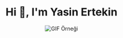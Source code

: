 <h1 align="center">Hi 👋, I'm Yasin Ertekin</h1>




<p align="center">
  <img src="https://media2.giphy.com/media/v1.Y2lkPTc5MGI3NjExNHZqY3Rqc2UwcGt3dDd5ZTdlYTZ2YmZmOHlkbGhpdnozcjQxcWw0byZlcD12MV9naWZzX3NlYXJjaCZjdD1n/dXavF0qnux9vNtNHfc/giphy-downsized-large.gif" alt="GIF Örneği" />
</p>
